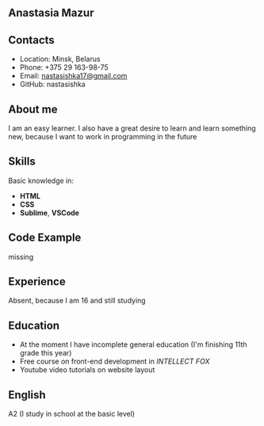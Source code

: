 ## Anastasia Mazur
## Contacts
* Location: Minsk, Belarus
* Phone: +375 29 163-98-75
* Email: nastasishka17@gmail.com
* GitHub: nastasishka
## About me
I am an easy learner. I also have a great desire to learn and learn something new, because I want to work in programming in the future
## Skills
Basic knowledge in:
* **HTML**
* **CSS** 
* **Sublime**, **VSCode**
## Code Example
missing
## Experience
Absent, because I am 16 and still studying
## Education
* At the moment I have incomplete general education (I'm finishing 11th grade this year)
* Free course on front-end development in *INTELLECT FOX*
* Youtube video tutorials on website layout 
## English
A2 (I study in school at the basic level)

